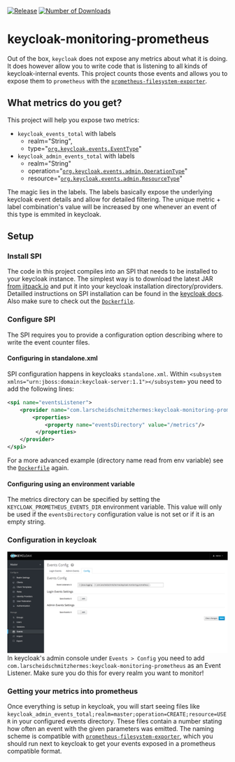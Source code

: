 [![Release](https://jitpack.io/v/larscheid-schmitzhermes/keycloak-monitoring-prometheus.svg)](https://jitpack.io/#larscheid-schmitzhermes/keycloak-monitoring-prometheus)
[![Number of Downloads](https://jitpack.io/v/larscheid-schmitzhermes/keycloak-monitoring-prometheus/month.svg)](https://jitpack.io/#larscheid-schmitzhermes/keycloak-monitoring-prometheus)

# keycloak-monitoring-prometheus
Out of the box, `keycloak` does not expose any metrics about what it is doing.
It does however allow you to write code that is listening to all kinds of keycloak-internal events.
This project counts those events and allows you to expose them to `prometheus` with the [`prometheus-filesystem-exporter`](https://github.com/larscheid-schmitzhermes/prometheus-filesystem-exporter).
## What metrics do you get?
This project will help you expose two metrics:

- `keycloak_events_total` with labels 
    - realm="String",
    - type="[`org.keycloak.events.EventType`](https://github.com/keycloak/keycloak/blob/master/server-spi-private/src/main/java/org/keycloak/events/EventType.java)"
- `keycloak_admin_events_total` with labels 
    - realm="String"
    - operation="[`org.keycloak.events.admin.OperationType`](https://github.com/keycloak/keycloak/blob/master/server-spi-private/src/main/java/org/keycloak/events/admin/OperationType.java)"
    - resource="[`org.keycloak.events.admin.ResourceType`](https://github.com/keycloak/keycloak/blob/master/server-spi-private/src/main/java/org/keycloak/events/admin/ResourceType.java)"

The magic lies in the labels. The labels basically expose the underlying keycloak event details and allow for detailed filtering. The unique metric + label combination's value will be increased by one whenever an event of this type is emmited in keycloak.
## Setup
### Install SPI
The code in this project compiles into an SPI that needs to be installed to your keycloak instance.
The simplest way is to download the latest JAR [from jitpack.io](http://jitpack.io/com/github/larscheid-schmitzhermes/keycloak-monitoring-prometheus/master/keycloak-monitoring-prometheus-master-SNAPSHOT.jar) and put it into your keycloak installation directory/providers.
Detailled instructions on SPI installation can be found in the [keycloak docs](http://www.keycloak.org/docs/3.3/server_development/topics/providers.html).
Also make sure to check out the [`Dockerfile`](Dockerfile).
### Configure SPI
The SPI requires you to provide a configuration option describing where to write the event counter files.
#### Configuring in standalone.xml
SPI configuration happens in keycloaks `standalone.xml`.
Within `<subsystem xmlns="urn:jboss:domain:keycloak-server:1.1"></subsystem>` you need to add the following lines:
```xml
<spi name="eventsListener">
    <provider name="com.larscheidschmitzhermes:keycloak-monitoring-prometheus" enabled="true">
        <properties>
            <property name="eventsDirectory" value="/metrics"/>
         </properties>
    </provider>
</spi>
```
For a more advanced example (directory name read from env variable) see the [`Dockerfile`](Dockerfile) again.
#### Configuring using an environment variable
The metrics directory can be specified by setting the `KEYCLOAK_PROMETHEUS_EVENTS_DIR` environment variable.
This value will only be used if the `eventsDirectory` configuration value is not set or if it is an empty string.
### Configuration in keycloak
![setup](setup.png)
In keycloak's admin console under `Events > Config` you need to add `com.larscheidschmitzhermes:keycloak-monitoring-prometheus` as an Event Listener.
Make sure you do this for every realm you want to monitor!
### Getting your metrics into prometheus
Once everything is setup in keycloak, you will start seeing files like `keycloak_admin_events_total;realm=master;operation=CREATE;resource=USER` in your configured events directory.
These files contain a number stating how often an event with the given parameters was emitted.
The naming scheme is compatible with [`prometheus-filesystem-exporter`](https://github.com/larscheid-schmitzhermes/prometheus-filesystem-exporter), 
which you should run next to keycloak to get your events exposed in a prometheus compatible format.
